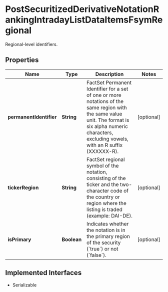 

# PostSecuritizedDerivativeNotationRankingIntradayListDataItemsFsymRegional

Regional-level identifiers.

## Properties

Name | Type | Description | Notes
------------ | ------------- | ------------- | -------------
**permanentIdentifier** | **String** | FactSet Permanent Identifier for a set of one or more notations of the same region with the same value unit. The format is six alpha numeric characters, excluding vowels, with an R suffix (XXXXXX-R). |  [optional]
**tickerRegion** | **String** | FactSet regional symbol of the notation, consisting of the ticker and the two-character code of the country or region where the listing is traded (example: DAI-DE). |  [optional]
**isPrimary** | **Boolean** | Indicates whether the notation is in the primary region of the security (&#x60;true&#x60;) or not (&#x60;false&#x60;). |  [optional]


## Implemented Interfaces

* Serializable


